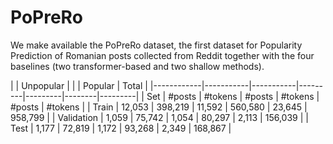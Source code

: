 # PoPreRo


We make available the PoPreRo dataset, the first dataset for Popularity Prediction of Romanian posts collected from Reddit together with the four baselines (two transformer-based and two shallow methods).


|            |       Unpopular | | |     Popular |    Total   | 
|------------|-----------|-----------|---------|---------|--------|---------|
| Set        | #posts    | #tokens   | #posts  | #tokens | #posts | #tokens |
| Train      | 12,053    | 398,219   | 11,592  | 560,580 | 23,645 | 958,799 |
| Validation | 1,059     | 75,742    | 1,054   | 80,297  | 2,113  | 156,039 |
| Test       | 1,177     | 72,819    | 1,172   | 93,268  | 2,349  | 168,867 |
